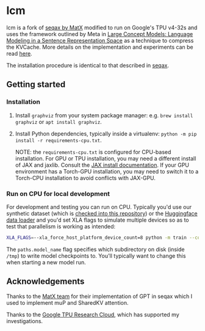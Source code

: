 # lcm

lcm is a fork of [seqax by MatX](https://github.com/MatX-inc/seqax) modified to run on Google's TPU v4-32s and uses the framework outlined by Meta in [Large Concept Models: Language Modeling in a Sentence Representation Space](https://arxiv.org/pdf/2412.08821) as a technique to compress the KVCache. More details on the implementation and experiments can be read [here](./docs/lcm.ipynb).

The installation procedure is identical to that described in [seqax](https://github.com/MatX-inc/seqax).

## Getting started

### Installation

1. Install `graphviz` from your system package manager: e.g. `brew install graphviz` or `apt install graphviz`.
2. Install Python dependencies, typically inside a virtualenv: `python -m pip install -r requirements-cpu.txt`.

   NOTE: the `requirements-cpu.txt` is configured for CPU-based installation. For GPU or TPU installation, you may need a different install of JAX and jaxlib. Consult the [JAX install documentation](https://jax.readthedocs.io/en/latest/installation.html). If your GPU environment has a Torch-GPU installation, you may need to switch it to a Torch-CPU installation to avoid conflicts with JAX-GPU.

### Run on CPU for local development

For development and testing you can run on CPU. Typically you'd use our synthetic dataset (which is [checked into this repository](/synthetic_dataset.zarr)) or the [Huggingface data loader](#data-loaders) and you'd set XLA flags to simulate multiple devices so as to test that parallelism is working as intended:

```bash
XLA_FLAGS=--xla_force_host_platform_device_count=8 python -m train --config-name=local_test_synthetic +paths.model_name=synthetic_000
```

The `paths.model_name` flag specifies which subdirectory on disk (inside `/tmp`) to write model checkpoints to. You'll typically want to change this when starting a new model run.

## Acknowledgements

Thanks to the [MatX team](https://matx.com/) for their implementation of GPT in seqax which I used to implement muP and SharedKV attention.

Thanks to the [Google TPU Research Cloud](https://sites.research.google/trc/about/), which has supported my investigations.
